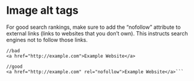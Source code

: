 # Image alt tags

For good search rankings, make sure to add the “nofollow” attribute to external links (links to websites that you don’t own). This instructs search engines not to follow those links.

```
//bad
<a href="http://example.com">Example Website</a>

//good
<a href="http://example.com" rel="nofollow">Example Website</a>```
